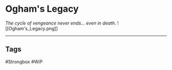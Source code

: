 # Ogham's Legacy
_The cycle of vengeance never ends... even in death._
![[Ogham's_Legacy.png]]

---
## Tags
#Strongbox
#WiP